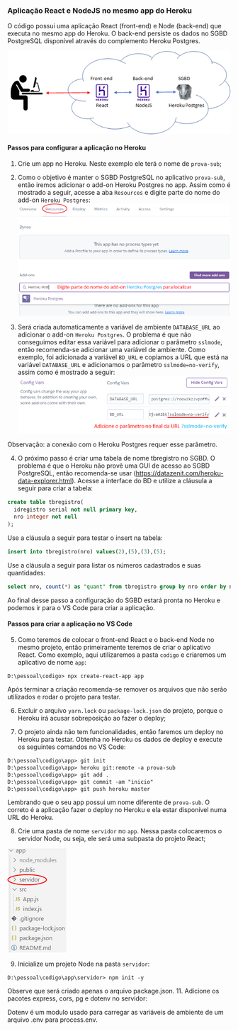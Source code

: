 ### Aplicação React e NodeJS no mesmo app do Heroku

O código possui uma aplicação React (front-end) e Node (back-end) que executa no mesmo app do Heroku. O back-end persiste os dados no SGBD PostgreSQL disponível através do complemento Heroku Postgres.

![](https://github.com/arleysouza/prova-sub-scripts/blob/master/images/ilustracao.png)

#### Passos para configurar a aplicação no Heroku

1. Crie um app no Heroku. Neste exemplo ele terá o nome de `prova-sub`;

2. Como o objetivo é manter o SGBD PostgreSQL no aplicativo `prova-sub`, então iremos adicionar o add-on Heroku Postgres no app. Assim como é mostrado a seguir, acesse a aba `Resources` e digite parte do nome do add-on `Heroku Postgres`:
![](https://github.com/arleysouza/prova-sub-scripts/blob/master/images/figura1.png)

3. Será criada automaticamente a variável de ambiente `DATABASE_URL` ao adicionar o add-on `Heroku Postgres`. O problema é que não conseguimos editar essa variável para adicionar o parâmetro `sslmode`, então recomenda-se adicionar uma variável de ambiente. Como exemplo, foi adicionada a variável `BD_URL` e copiamos a URL que está na variável `DATABASE_URL` e adicionamos o parâmetro `sslmode=no-verify`, assim como é mostrado a seguir:
![](https://github.com/arleysouza/prova-sub-scripts/blob/master/images/figura2.png)

Observação: a conexão com o Heroku Postgres requer esse parâmetro.

4. O próximo passo é criar uma tabela de nome tbregistro no SGBD. O problema é que o Heroku não provê uma GUI de acesso ao SGBD PostgreSQL, então recomenda-se usar (https://datazenit.com/heroku-data-explorer.html). Acesse a interface do BD e utilize a cláusula a seguir para criar a tabela:
```sql
create table tbregistro(
  idregistro serial not null primary key,
  nro integer not null
);
```
Use a cláusula a seguir para testar o insert na tabela:
```sql
insert into tbregistro(nro) values(2),(5),(3),(5);
```
Use a cláusula a seguir para listar os números cadastrados e suas quantidades:
```sql
select nro, count(*) as "quant" from tbregistro group by nro order by nro;
```
Ao final desse passo a configuração do SGBD estará pronta no Heroku e podemos ir para o VS Code para criar a aplicação.


#### Passos para criar a aplicação no VS Code

5. Como teremos de colocar o front-end React e o back-end Node no mesmo projeto, então primeiramente teremos de criar o aplicativo React. Como exemplo, aqui utilizaremos a pasta `codigo` e criaremos um  aplicativo de nome `app`:
```
D:\pessoal\codigo> npx create-react-app app
```
Após terminar a criação recomenda-se remover os arquivos que não serão utilizados e rodar o projeto para testar.

6.	Excluir o arquivo `yarn.lock` ou `package-lock.json` do projeto, porque o Heroku irá acusar sobreposição ao fazer o deploy;

7.	O projeto ainda não tem funcionalidades, então faremos um deploy no Heroku para testar. Obtenha no Heroku os dados de deploy e execute os seguintes comandos no VS Code:
```
D:\pessoal\codigo\app> git init
D:\pessoal\codigo\app> heroku git:remote -a prova-sub 
D:\pessoal\codigo\app> git add .
D:\pessoal\codigo\app> git commit -am "inicio"
D:\pessoal\codigo\app> git push heroku master
```
Lembrando que o seu app possui um nome diferente de `prova-sub`. O correto é a aplicação fazer o deploy no Heroku e ela estar disponível numa URL do Heroku.

8. Crie uma pasta de nome `servidor` no `app`. Nessa pasta colocaremos o servidor Node, ou seja, ele será uma subpasta do projeto React;

![](https://github.com/arleysouza/prova-sub-scripts/blob/master/images/figura3.png)

9.	Inicialize um projeto Node na pasta `servidor`:
```
D:\pessoal\codigo\app\servidor> npm init -y
``` 
Observe que será criado apenas o arquivo package.json.
11.	Adicione os pacotes express, cors, pg e dotenv no servidor:
 
Dotenv é um modulo usado para carregar as variáveis de ambiente de um arquivo .env para process.env. 
